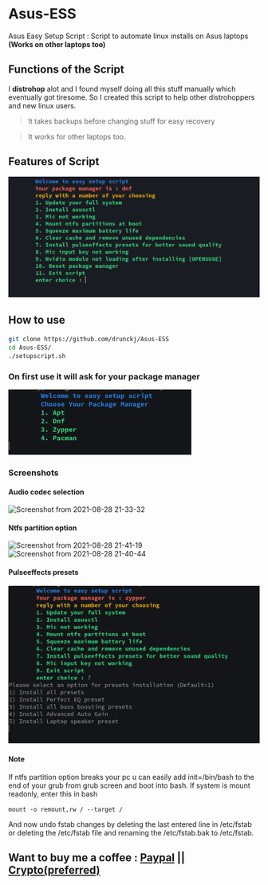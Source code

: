 # Asus-ESS
Asus Easy Setup Script : Script to automate linux installs on Asus laptops **(Works on other laptops too)**
## Functions of the Script
I **distrohop** alot and I found myself doing all this stuff manually which eventually got tiresome. So I created this script to help other distrohoppers and new linux users. 


> It takes backups before changing stuff for easy recovery

> It works for other laptops too.

## Features of Script
![Menu](screenshots/mainmenu.png)

## How to use
```bash
git clone https://github.com/drunckj/Asus-ESS
cd Asus-ESS/
./setupscript.sh
```
### On first use it will ask for your package manager
![pkgmgr](screenshots/pkgmgr.png)
### Screenshots
#### Audio codec selection
![Screenshot from 2021-08-28 21-33-32](https://user-images.githubusercontent.com/50874358/131223833-020af799-253a-4a28-b40b-dc68db0cd09b.png)
#### Ntfs partition option
![Screenshot from 2021-08-28 21-41-19](https://user-images.githubusercontent.com/50874358/131224010-8f26ae07-b3d3-4067-b220-08f355ab071a.png)
![Screenshot from 2021-08-28 21-40-44](https://user-images.githubusercontent.com/50874358/131224011-8c02df9f-b80f-4fd6-9330-682e4734035d.png)

#### Pulseeffects presets 
![Presets](screenshots/presets.png)
#### Note
If ntfs partition option breaks your pc u can easily add init=/bin/bash to the end of your grub from grub screen and boot into bash. 
If system is mount readonly, enter this in bash
```
mount -o remount,rw / --target /
```
And now undo fstab changes by deleting the last entered line in /etc/fstab or deleting the /etc/fstab file and renaming the /etc/fstab.bak to /etc/fstab.
## Want to buy me a coffee : [Paypal](https://www.paypal.com/paypalme/drunkcj) || [Crypto(preferred)](https://drunckj.github.io/drunkcj-crypto-donation/)
